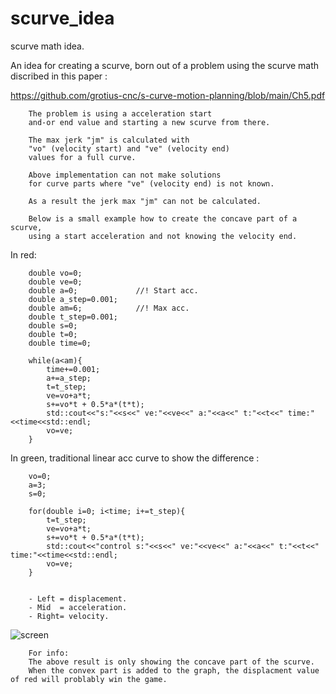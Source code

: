 # scurve_idea
scurve math idea.

An idea for creating a scurve, born out of a problem using the scurve math discribed in this paper :

https://github.com/grotius-cnc/s-curve-motion-planning/blob/main/Ch5.pdf

        The problem is using a acceleration start 
        and-or end value and starting a new scurve from there. 
        
        The max jerk "jm" is calculated with 
        "vo" (velocity start) and "ve" (velocity end) 
        values for a full curve. 
        
        Above implementation can not make solutions 
        for curve parts where "ve" (velocity end) is not known. 
        
        As a result the jerk max "jm" can not be calculated. 

        Below is a small example how to create the concave part of a scurve, 
        using a start acceleration and not knowing the velocity end.

        
In red:

        double vo=0;
        double ve=0;
        double a=0;             //! Start acc.
        double a_step=0.001;
        double am=6;            //! Max acc.
        double t_step=0.001;
        double s=0;
        double t=0;
        double time=0;

        while(a<am){
            time+=0.001;
            a+=a_step;
            t=t_step;
            ve=vo+a*t;
            s+=vo*t + 0.5*a*(t*t);
            std::cout<<"s:"<<s<<" ve:"<<ve<<" a:"<<a<<" t:"<<t<<" time:"<<time<<std::endl;
            vo=ve;
        }

In green, traditional linear acc curve to show the difference :

        vo=0;
        a=3;
        s=0;

        for(double i=0; i<time; i+=t_step){
            t=t_step;
            ve=vo+a*t;
            s+=vo*t + 0.5*a*(t*t);
            std::cout<<"control s:"<<s<<" ve:"<<ve<<" a:"<<a<<" t:"<<t<<" time:"<<time<<std::endl;
            vo=ve;
        }


        - Left = displacement.
        - Mid  = acceleration.
        - Right= velocity.

![screen](https://user-images.githubusercontent.com/44880102/206876530-09892f41-f0e9-4f09-a9f4-94f3ba34a687.jpg)

        For info:
        The above result is only showing the concave part of the scurve.
        When the convex part is added to the graph, the displacment value of red will problably win the game.
        
